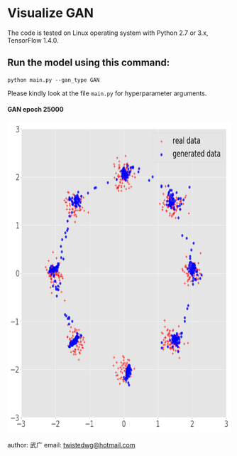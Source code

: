 Visualize GAN
======================================================

The code is tested on Linux operating system with Python 2.7 or 3.x, TensorFlow 1.4.0.

Run the model using this command:
-------------------------------------
	python main.py --gan_type GAN

Please kindly look at the file `main.py` for hyperparameter arguments.

#### GAN epoch 25000
<img src = 'output/25000.png' height = '700px'>

author: 武广
email: twistedwg@hotmail.com



